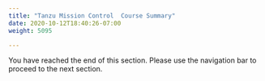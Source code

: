 ```yaml
---
title: "Tanzu Mission Control  Course Summary"
date: 2020-10-12T18:40:26-07:00
weight: 5095

---
```


You have reached the end of this section. Please use the navigation bar to proceed to the next section.
